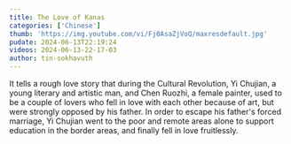 ```yaml
---
title: The Love of Kanas
categories: ['Chinese']
thumb: 'https://img.youtube.com/vi/Fj0AsaZjVoQ/maxresdefault.jpg'
pudate: 2024-06-13T22:19:24
videos: 2024-06-13-22-17-03
author: tin-sokhavuth
---
```

It tells a rough love story that during the Cultural Revolution, Yi Chujian, a young literary and artistic man, and Chen Ruozhi, a female painter, used to be a couple of lovers who fell in love with each other because of art, but were strongly opposed by his father. In order to escape his father's forced marriage, Yi Chujian went to the poor and remote areas alone to support education in the border areas, and finally fell in love fruitlessly.